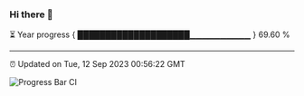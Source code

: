 ### Hi there 👋

⏳ Year progress { ████████████████████▁▁▁▁▁▁▁▁▁▁ } 69.60 %

---

⏰ Updated on Tue, 12 Sep 2023 00:56:22 GMT

![Progress Bar CI](https://github.com/liununu/liununu/workflows/Progress%20Bar%20CI/badge.svg)
